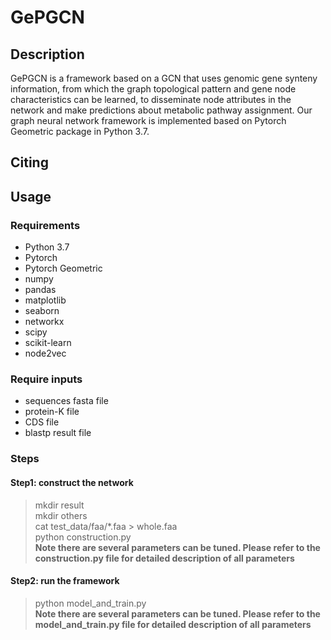 # GePGCN

## Description
GePGCN is a framework based on a GCN that uses genomic gene synteny information, from which the graph topological pattern and gene node characteristics can be learned, to disseminate node attributes in the network and make predictions about metabolic pathway assignment. Our graph neural network framework is implemented based on Pytorch Geometric package in Python 3.7.     
     
## Citing


## Usage
### Requirements
- Python 3.7
- Pytorch
- Pytorch Geometric
- numpy
- pandas
- matplotlib
- seaborn
- networkx
- scipy
- scikit-learn
- node2vec

### Require inputs
- sequences fasta file
- protein-K file
- CDS file
- blastp result file

### Steps
#### Step1: construct the network
> mkdir result  
> mkdir others  
> cat test_data/faa/*.faa > whole.faa  
> python construction.py  
> **Note there are several parameters can be tuned. Please refer to the construction.py file for detailed description of all parameters**  

#### Step2: run the framework
> python model_and_train.py   
> **Note there are several parameters can be tuned. Please refer to the model_and_train.py file for detailed description of all parameters**  
